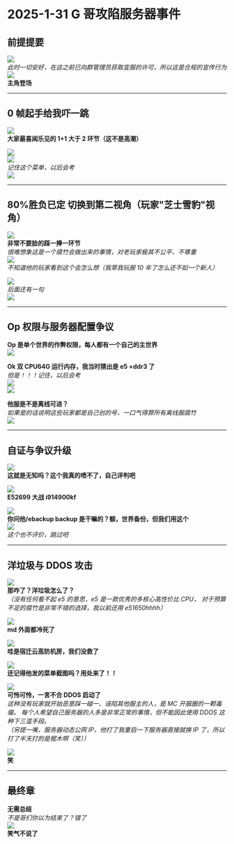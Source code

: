 # 2025-1-31 G 哥攻陷服务器事件

## 前提提要

![](/others/G哥的i9级/G哥的i9级_1.png)  
_此时一切安好，在这之前已向群管理员获取宣服的许可，所以这是合规的宣传行为_  
![](/others/G哥的i9级/G哥的i9级_2.png)  
**主角登场**

---

## 0 帧起手给我吓一跳

![](/others/G哥的i9级/G哥的i9级_3.png)  
**大家最喜闻乐见的 1+1 大于 2 环节（这不是高潮）**

![](/others/G哥的i9级/G哥的i9级_4.png)  
![](/others/G哥的i9级/G哥的i9级_5.png)  
_记住这个菜单，以后会考_  
![](/others/G哥的i9级/G哥的i9级_6.png)

---

## 80%胜负已定 切换到第二视角（玩家"芝士雪豹"视角）

![](/others/G哥的i9级/G哥的i9级_7.png)  
**非常不要脸的踩一捧一环节**  
_很难想象这是一个腐竹会做出来的事情，对老玩家极其不公平、不尊重_  
![](/others/G哥的i9级/G哥的i9级_8.png)  
_不知道他的玩家看到这个会怎么想（我草我玩服 10 年了怎么还不如一个新人）_

![](/others/G哥的i9级/G哥的i9级_9.png)  
_后面还有一句_  
![](/others/G哥的i9级/G哥的i9级_10.png)

---

## Op 权限与服务器配置争议

**Op 是单个世界的作弊权限，每人都有一个自己的主世界**  
![](/others/G哥的i9级/G哥的i9级_11.png)

**Ok 双 CPU64G 运行内存，我当时猜出是 e5 +ddr3 了**  
_但是！！！记住，以后会考_  
![](/others/G哥的i9级/G哥的i9级_12.png)  
![](/others/G哥的i9级/G哥的i9级_13.png)

**他服是不是离线可进？**  
_如果是的话说明这些玩家都是自己创的号，一口气得罪所有离线服腐竹_  
![](/others/G哥的i9级/G哥的i9级_14.png)

---

## 自证与争议升级

![](/others/G哥的i9级/G哥的i9级_15.png)  
**这就是无知吗？这个我真的喷不了，自己评判吧**

![](/others/G哥的i9级/G哥的i9级_16.png)  
**E52699 大战 i914900kf**

![](/others/G哥的i9级/G哥的i9级_17.png)  
**你问他/ebackup backup 是干嘛的？额，世界备份，但我们用这个**  
![](/others/G哥的i9级/G哥的i9级_18.png)  
_这个也不评价，跳过吧_

---

## 洋垃圾与 DDOS 攻击

![](/others/G哥的i9级/G哥的i9级_19.png)  
**那咋了？洋垃圾怎么了？**  
_（没有任何看不起 e5 的意思，e5 是一款优秀的多核心高性价比 CPU，_
_对于预算不足的腐竹是非常不错的选择，我以前还用 e51650hhhh）_

![](/others/G哥的i9级/G哥的i9级_20.png)  
**md 外面都冷死了**

![](/others/G哥的i9级/G哥的i9级_21.png)  
**哇是宿迁云高防机房，我们没救了**

![](/others/G哥的i9级/G哥的i9级_22.png)  
**还记得他发的菜单截图吗？用处来了！！**

![](/others/G哥的i9级/G哥的i9级_23.png)  
**可怜可怜，一言不合 DDOS 启动了**  
_这种没有玩家就开始恶意踩一碰一、诬陷其他服主的人，是 MC 开服圈的一颗毒瘤。_
_每个人希望自己服务器的人多是非常正常的事情，但不能因此使用 DDOS 这种下三滥手段。_  
_（另提一嘴，服务器动态公网 IP，他打了我重启一下服务器直接就换 IP 了，所以打了半天打的是棍木啊（笑））_

![](/others/G哥的i9级/G哥的i9级_24.png)  
**笑**

---

## 最终章

**无需总结**  
_不是哥们你以为结束了？错了_  
![](/others/G哥的i9级/G哥的i9级_25.png)  
**笑气不说了**
